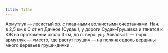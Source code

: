 ```yaml
---
title: Title
---
```


Армутлук — лесистый хр. с плав-ными волнистыми очертаниями. Нач. в 2,5 км к С от
нп Дачное (Судак.), у дороги Судак–Грушевка и тянется к ЮВ на протяжении около 3
км, до п. верх. ущ. Айвалык II — тюрк. армутлук — «место, где растут груши» — на
полянах вдоль вершины много деревьев груши-дички .
